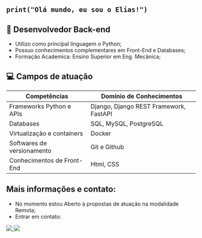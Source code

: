 ## `print("Olá mundo, eu sou o Elias!")`

## 🔭 Desenvolvedor Back-end
  - Utilizo como principal linguagem o Python;
  - Possuo conhecimentos complementares em Front-End e Databases;
  - Formação Academica: Ensino Superior em Eng. Mecânica;

## 💻 Campos de atuação
 Competências | Domínio de Conhecimentos
-------------|------------
Frameworks Python e APIs| Django, Django REST Framework, FastAPI 
Databases  | SQL, MySQL, PostgreSQL
Virtualização e containers | Docker
Softwares de versionamento | Git e Github
Conhecimentos de Front-End  | Html, CSS

## Mais informações e contato:
- No momento estou Aberto à propostas de atuação na modalidade Remota;
- Entrar em contato:

<div>
    <a href="mailto:eliasengmecanica@hotmail.com" target="_blank">
            <img src="https://img.shields.io/badge/Gmail-D14836?style=for-the-badge&logo=gmail&logoColor=white" target="_blank">
        </a>
  
  <a href="https://www.linkedin.com/in/elias-junior-253194141/" target="_blank">
            <img src="https://img.shields.io/badge/LinkedIn-0077B5?style=for-the-badge&logo=linkedin&logoColor=white" target="_blank">
        </a>
</div>



